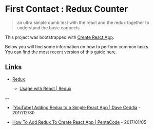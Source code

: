 # First Contact : Redux Counter

> an ultra simple dumb test with the react and the redux together to understand the basic conpects 

This project was bootstrapped with [Create React App](https://github.com/facebookincubator/create-react-app).

Below you will find some information on how to perform common tasks.<br>
You can find the most recent version of this guide [here](https://github.com/facebookincubator/create-react-app/blob/master/packages/react-scripts/template/README.md).


## Links

* [Redux](https://redux.js.org/)

  * [Usage with React | Redux](https://redux.js.org/basics/usage-with-react)

--

* [[YouTube] Adding Redux to a Simple React App | Dave Ceddia](https://www.youtube.com/watch?v=sX3KeP7v7Kg) - 2017/12/30

* [How To Add Redux To Create React App | PentaCode](https://www.penta-code.com/how-to-add-redux-to-create-react-app/) - 2017/01/05